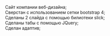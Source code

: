 Сайт компании веб-дизайна;  
Сверстан с использованием сетки bootstrap 4;  
Сделаны 2 слайда с помощью билиотеки slick;  
Сделаны табы с помощью JQuery;  
Сделан адаптив;  